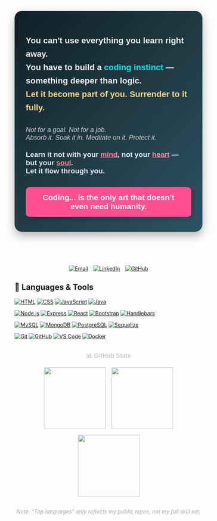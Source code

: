 <!-- Import Google Fonts for a Sleek Look -->
<link href="https://fonts.googleapis.com/css2?family=Fira+Code&family=Outfit:wght@400;600;700&display=swap" rel="stylesheet">

<!-- Main Container -->
<div style="font-family: 'Outfit', sans-serif; max-width: 700px; margin: 40px auto; background: linear-gradient(135deg, #0f2027, #203a43, #2c5364); border-radius: 20px; box-shadow: 0 10px 25px rgba(0,0,0,0.3); color: #f1f1f1; padding: 40px 30px;">

  <!-- Quote Section -->
  <p style="font-size: 1.4rem; font-weight: 700; line-height: 1.6; margin-bottom: 2rem;">
    You can't use everything you learn right away. <br>
    You have to build a 
    <span style="color:#00e6e6; font-weight: 900;">coding instinct</span> — something deeper than logic. <br>
    <span style="color: #fbd786; font-weight: bold;">Let it become part of you. Surrender to it fully.</span>
  </p>

  <!-- Meditation Thought -->
  <p style="font-size: 1.1rem; font-style: italic; color: #d1d1d1; margin-bottom: 1.5rem;">
    Not for a goal. Not for a job. <br>
    Absorb it. Soak it in. Meditate on it. Protect it.
  </p>

  <!-- Soulful Highlight -->
  <p style="font-size: 1.2rem; font-weight: 600; color: #e2eaff; margin-bottom: 2rem;">
    Learn it not with your <span style="color: #ff85a2; text-decoration: underline;">mind</span>, not your <span style="color: #ff85a2; text-decoration: underline;">heart</span> — but your <span style="color: #ff85a2; text-decoration: underline;">soul</span>. <br>
    Let it flow through you.
  </p>

  <!-- Final Impact Line -->
  <div style="background: #ff4f91; color: white; padding: 1rem 1.5rem; border-radius: 10px; font-size: 1.3rem; font-weight: 900; text-align: center; box-shadow: 0 4px 12px rgba(0,0,0,0.2);">
    Coding... is the only art that doesn’t even need humanity.
  </div>
</div>

<!-- Connect Section -->
<h2 style="font-family: 'Fira Code', monospace; text-align: center; margin-top: 3rem; color: #fff;">💬 Let's Connect</h2>

<div style="display: flex; justify-content: center; gap: 1em; flex-wrap: wrap; margin-top: 1rem;">
  <a href="mailto:umair.ali.geek@gmail.com" target="_blank">
    <img src="https://img.shields.io/badge/-Email-CC6600?style=for-the-badge&logo=gmail&logoColor=white" alt="Email">
  </a>
  <a href="https://www.linkedin.com/in/umairali-se/" target="_blank">
    <img src="https://img.shields.io/badge/-LinkedIn-blue?style=for-the-badge&logo=linkedin&logoColor=white" alt="LinkedIn">
  </a>
  <a href="https://github.com/umairali-bit" target="_blank">
    <img src="https://img.shields.io/badge/GitHub-0D1117?style=for-the-badge&logo=GitHub&logoColor=white" alt="GitHub">
  </a>
</div>

<!-- Language Badges -->
## 🚀 Languages & Tools

<!-- Languages -->
[![HTML](https://img.shields.io/badge/HTML-E34F26?style=for-the-badge&logo=html5&logoColor=white)](https://developer.mozilla.org/en-US/docs/Web/HTML)
[![CSS](https://img.shields.io/badge/CSS-1572B6?style=for-the-badge&logo=css3&logoColor=white)](https://developer.mozilla.org/en-US/docs/Web/CSS)
[![JavaScript](https://img.shields.io/badge/JavaScript-F7DF1E?style=for-the-badge&logo=javascript&logoColor=black)](https://developer.mozilla.org/en-US/docs/Web/JavaScript)
[![Java](https://img.shields.io/badge/Java-ED8B00?style=for-the-badge&logo=java&logoColor=white)](https://www.oracle.com/java/)

<!-- Frameworks -->
[![Node.js](https://img.shields.io/badge/Node.js-339933?style=for-the-badge&logo=node.js&logoColor=white)](https://nodejs.org)
[![Express](https://img.shields.io/badge/Express-000000?style=for-the-badge&logo=express&logoColor=white)](https://expressjs.com/)
[![React](https://img.shields.io/badge/React-61DAFB?style=for-the-badge&logo=react&logoColor=black)](https://react.dev)
[![Bootstrap](https://img.shields.io/badge/Bootstrap-7952B3?style=for-the-badge&logo=bootstrap&logoColor=white)](https://getbootstrap.com/)
[![Handlebars](https://img.shields.io/badge/Handlebars-f0772b?style=for-the-badge&logo=handlebarsdotjs&logoColor=white)](https://handlebarsjs.com/)

<!-- Databases -->
[![MySQL](https://img.shields.io/badge/MySQL-4479A1?style=for-the-badge&logo=mysql&logoColor=white)](https://www.mysql.com/)
[![MongoDB](https://img.shields.io/badge/MongoDB-47A248?style=for-the-badge&logo=mongodb&logoColor=white)](https://www.mongodb.com/)
[![PostgreSQL](https://img.shields.io/badge/PostgreSQL-336791?style=for-the-badge&logo=postgresql&logoColor=white)](https://www.postgresql.org/)
[![Sequelize](https://img.shields.io/badge/Sequelize-52B0E7?style=for-the-badge&logo=sequelize&logoColor=white)](https://sequelize.org/)

<!-- Dev Tools -->
[![Git](https://img.shields.io/badge/Git-F05032?style=for-the-badge&logo=git&logoColor=white)](https://git-scm.com/)
[![GitHub](https://img.shields.io/badge/GitHub-181717?style=for-the-badge&logo=github&logoColor=white)](https://github.com/)
[![VS Code](https://img.shields.io/badge/VSCode-007ACC?style=for-the-badge&logo=visual-studio-code&logoColor=white)](https://code.visualstudio.com/)
[![Docker](https://img.shields.io/badge/Docker-2496ED?style=for-the-badge&logo=docker&logoColor=white)](https://www.docker.com/)


<!-- GitHub Stats Section -->
<h3 style="text-align:center; font-family:'Outfit', sans-serif; margin-top: 2rem; color: #ccc;">📊 GitHub Stats</h3>

<div style="display: flex; justify-content: center; flex-wrap: wrap; gap: 1rem;">
  <img src="https://github-readme-stats.vercel.app/api?username=umairali-bit&show_icons=true&include_all_commits=true&count_private=true&theme=react&hide_border=true&bg_color=0D1117&title_color=6A4DFF&icon_color=6A4DFF" height="165" />
  <img src="https://github-readme-stats.vercel.app/api/top-langs/?username=umairali-bit&langs_count=10&layout=compact&theme=react&hide_border=true&bg_color=0D1117&title_color=6A4DFF&icon_color=6A4DFF" height="165" />
  <img src="https://github-readme-streak-stats.herokuapp.com/?user=umairali-bit&theme=Javascript-dark&hide_border=true&date_format=M%20j%5B%2C%20Y%5D" height="165" />
</div>



<!-- Footer Note -->
<div style="text-align: center; font-size: 0.9rem; color: #aaa; margin-top: 2rem;">
  <i>Note: "Top languages" only reflects my public repos, not my full skill set.</i>
</div>
